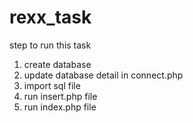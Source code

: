 # rexx_task
step to run this task
1. create database
2. update database detail in connect.php
3. import sql file
4. run insert.php file
5. run index.php file
